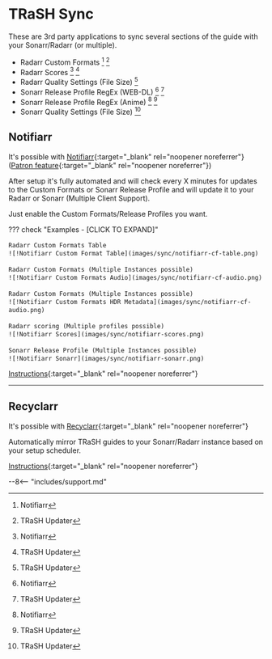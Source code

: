 # TRaSH Sync

These are 3rd party applications to sync several sections of the guide with your Sonarr/Radarr (or multiple).

- Radarr Custom Formats [^1] [^2]
- Radarr Scores [^1] [^2]
- Radarr Quality Settings (File Size) [^2]
- Sonarr Release Profile RegEx (WEB-DL) [^1] [^2]
- Sonarr Release Profile RegEx (Anime) [^1] [^2]
- Sonarr Quality Settings (File Size) [^2]

## Notifiarr

It's possible with [Notifiarr](https://notifiarr.com/profile.php){:target="_blank" rel="noopener noreferrer"} ([Patron feature](https://notifiarr.wiki/FAQ#patron){:target="_blank" rel="noopener noreferrer"})

After setup it's fully automated and will check every X minutes for updates to the Custom Formats or Sonarr Release Profile and will update it to your Radarr or Sonarr (Multiple Client Support).

Just enable the Custom Formats/Release Profiles you want.

??? check "Examples - [CLICK TO EXPAND]"

    Radarr Custom Formats Table
    ![!Notifiarr Custom Format Table](images/sync/notifiarr-cf-table.png)

    Radarr Custom Formats (Multiple Instances possible)
    ![!Notifiarr Custom Formats Audio](images/sync/notifiarr-cf-audio.png)

    Radarr Custom Formats (Multiple Instances possible)
    ![!Notifiarr Custom Formats HDR Metadata](images/sync/notifiarr-cf-audio.png)

    Radarr scoring (Multiple profiles possible)
    ![!Notifiarr Scores](images/sync/notifiarr-scores.png)

    Sonarr Release Profile (Multiple Instances possible)
    ![!Notifiarr Sonarr](images/sync/notifiarr-sonarr.png)

[Instructions](https://notifiarr.wiki/en/Website/Integrations/Trash){:target="_blank" rel="noopener noreferrer"}

------

## Recyclarr

It's possible with [Recyclarr](https://github.com/rcdailey/recyclarr){:target="_blank" rel="noopener noreferrer"}

Automatically mirror TRaSH guides to your Sonarr/Radarr instance based on your setup scheduler.

[Instructions](https://github.com/rcdailey/recyclarr#getting-started){:target="_blank" rel="noopener noreferrer"}

--8<-- "includes/support.md"

[^1]:
    Notifiarr

[^2]:
    TRaSH Updater
